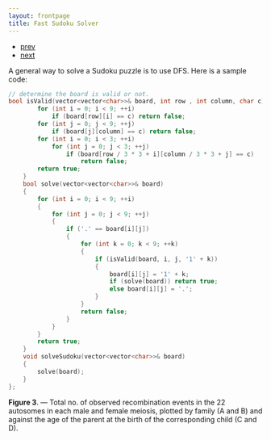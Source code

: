 ```yaml
---
layout: frontpage
title: Fast Sudoku Solver
---
```

<div class="navbar">
  <div class="navbar-inner">
      <ul class="nav">
          <li><a href="mousebc_fig3.html">prev</a></li>
          <li><a href="iplotCorr.html">next</a></li>
      </ul>
  </div>
</div>

A general way to solve a Sudoku puzzle is to use DFS. Here is a sample code:

```c++
// determine the board is valid or not.
bool isValid(vector<vector<char>>& board, int row , int column, char c){
        for (int i = 0; i < 9; ++i)
            if (board[row][i] == c) return false;
        for (int j = 0; j < 9; ++j)
            if (board[j][column] == c) return false;
        for (int i = 0; i < 3; ++i)
            for (int j = 0; j < 3; ++j)
                if (board[row / 3 * 3 + i][column / 3 * 3 + j] == c)
                    return false;
        return true;
    }
    bool solve(vector<vector<char>>& board) 
    {
        for (int i = 0; i < 9; ++i)
        {
            for (int j = 0; j < 9; ++j)
            {
                if ('.' == board[i][j]) 
                {
                    for (int k = 0; k < 9; ++k)
                    {
                        if (isValid(board, i, j, '1' + k)) 
                        {
                            board[i][j] = '1' + k;
                            if (solve(board)) return true;
                            else board[i][j] = '.';
                        }
                    }
                    return false;
                }
            }
        }
        return true;
    }
    void solveSudoku(vector<vector<char>>& board) 
    {
        solve(board);
    }
};
```

**Figure 3**. &mdash; Total no. of observed recombination events in the 22
autosomes in each male and female meiosis, plotted by family (A and
B) and against the age of the parent at the birth of the
corresponding child (C and D).